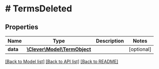 # # TermsDeleted

## Properties

Name | Type | Description | Notes
------------ | ------------- | ------------- | -------------
**data** | [**\Clever\Model\TermObject**](TermObject.md) |  | [optional]

[[Back to Model list]](../../README.md#models) [[Back to API list]](../../README.md#endpoints) [[Back to README]](../../README.md)
